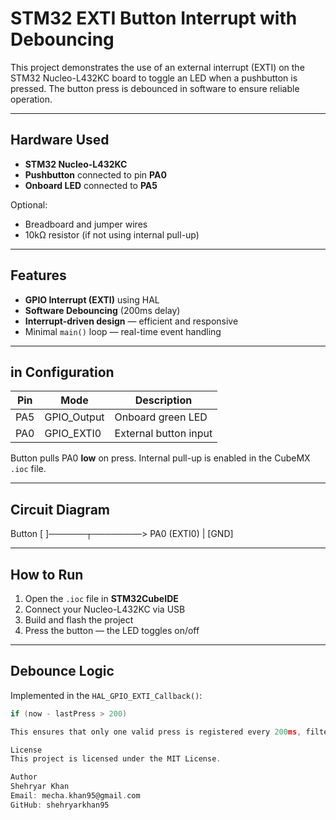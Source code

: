# STM32 EXTI Button Interrupt with Debouncing

This project demonstrates the use of an external interrupt (EXTI) on the STM32 Nucleo-L432KC board to toggle an LED when a pushbutton is pressed. The button press is debounced in software to ensure reliable operation.

---

## Hardware Used

- **STM32 Nucleo-L432KC**
- **Pushbutton** connected to pin **PA0**
- **Onboard LED** connected to **PA5**

Optional:
- Breadboard and jumper wires
- 10kΩ resistor (if not using internal pull-up)

---

## Features

- **GPIO Interrupt (EXTI)** using HAL
- **Software Debouncing** (200ms delay)
- **Interrupt-driven design** — efficient and responsive
- Minimal `main()` loop — real-time event handling

---

## in Configuration

| Pin  | Mode           | Description           |
|------|----------------|-----------------------|
| PA5  | GPIO_Output    | Onboard green LED     |
| PA0  | GPIO_EXTI0     | External button input |

Button pulls PA0 **low** on press. Internal pull-up is enabled in the CubeMX `.ioc` file.

---

## Circuit Diagram

Button
[ ]──────┬────────> PA0 (EXTI0)
|
[GND]

---

## How to Run

1. Open the `.ioc` file in **STM32CubeIDE**
2. Connect your Nucleo-L432KC via USB
3. Build and flash the project
4. Press the button — the LED toggles on/off

---

## Debounce Logic

Implemented in the `HAL_GPIO_EXTI_Callback()`:

```c
if (now - lastPress > 200)

This ensures that only one valid press is registered every 200ms, filtering out button noise or bouncing.

License
This project is licensed under the MIT License.

Author
Shehryar Khan
Email: mecha.khan95@gmail.com
GitHub: shehryarkhan95